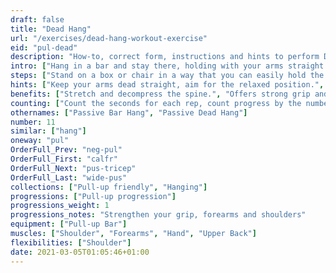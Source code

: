 ```yaml
---
draft: false
title: "Dead Hang"
url: "/exercises/dead-hang-workout-exercise"
eid: "pul-dead"
description: "How-to, correct form, instructions and hints to perform Dead Hang. Similar exercises and video demo"
intro: ["Hang in a bar and stay there, holding with your arms straight. This is the Dead Hand.", "Stretching all upper body is refreshing, and the exercise will help your shoulders, forearms and grip capacity. Keep your core relaxed, this is the main difference to the Active Hang."]
steps: ["Stand on a box or chair in a way that you can easily hold the bar.", "Hold the bar with your hands facing away from you, overhand grip.", "Move your feet of the chair and suspend yourself.", "Keep your arms straight, in a relaxed position.", "Hold for a given amount of time. Count the seconds.", "Slowly step in the chair where you started and release your arms."]
hints: ["Keep your arms dead straight, aim for the relaxed position.", "Stay still, avoid balancing.", "Stop before exhaustion, better repeat than exhaust."]
benefits: ["Stretch and decompress the spine.", "Offers strong grip and forearm gains.", "Stretch the upper body.", "relieve shoulder pain.", "increase range of motion of the shoulder.", "Posture."]
counting: ["Count the seconds for each rep, count progress by the number of consecutive seconds.", "Define an amount of time in minutes, accumulated, to hang in a given period (day, week or weekend)", "Hang a little every time you pass near a suitable bar.", "You should do 3 to 5 attempts with 30+ seconds each. Slowly increase this time."]
othernames: ["Passive Bar Hang", "Passive Dead Hang"]
number: 11
similar: ["hang"]
oneway: "pul"
OrderFull_Prev: "neg-pul"
OrderFull_First: "calfr"
OrderFull_Next: "pus-tricep"
OrderFull_Last: "wide-pus"
collections: ["Pull-up friendly", "Hanging"]
progressions: ["Pull-up progression"]
progressions_weight: 1
progressions_notes: "Strengthen your grip, forearms and shoulders"
equipment: ["Pull-up Bar"]
muscles: ["Shoulder", "Forearms", "Hand", "Upper Back"]
flexibilities: ["Shoulder"]
date: 2021-03-05T01:05:46+01:00
---
```

